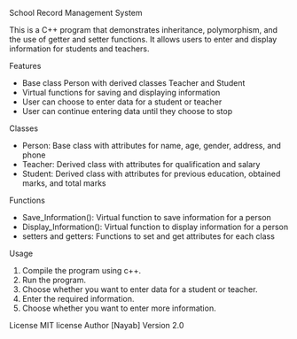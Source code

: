 School Record Management System

This is a C++ program that demonstrates inheritance, polymorphism, and the use of getter and setter functions. It allows users to enter and display information for students and teachers.

Features

- Base class Person with derived classes Teacher and Student
- Virtual functions for saving and displaying information
- User can choose to enter data for a student or teacher
- User can continue entering data until they choose to stop

Classes

- Person: Base class with attributes for name, age, gender, address, and phone
- Teacher: Derived class with attributes for qualification and salary
- Student: Derived class with attributes for previous education, obtained marks, and total marks

Functions

- Save_Information(): Virtual function to save information for a person
- Display_Information(): Virtual function to display information for a person
- setters and getters: Functions to set and get attributes for each class

Usage

1. Compile the program using c++.
2. Run the program.
3. Choose whether you want to enter data for a student or teacher.
4. Enter the required information.
5. Choose whether you want to enter more information.

License
MIT license
Author
[Nayab]
Version
2.0
